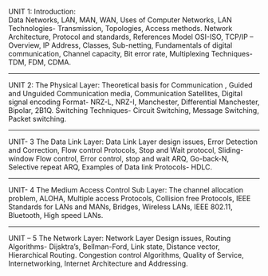 UNIT 1: Introduction:  
Data Networks, LAN, MAN, WAN, Uses of Computer Networks, LAN Technologies- Transmission, Topologies, Access
methods. Network Architecture, Protocol and standards, References Model OSI-ISO, TCP/IP – Overview, IP Address,
Classes, Sub-netting, Fundamentals of digital communication, Channel capacity, Bit error rate, Multiplexing
Techniques- TDM, FDM, CDMA.

---

UNIT 2: The Physical Layer: Theoretical basis for Communication , Guided and Unguided Communication media, Communication Satellites,
Digital signal encoding Format- NRZ-L, NRZ-I, Manchester, Differential Manchester, Bipolar, 2B1Q. Switching
Techniques- Circuit Switching, Message Switching, Packet switching.

---

UNIT- 3 The Data Link Layer:
Data Link Layer design issues, Error Detection and Correction, Flow control Protocols, Stop and Wait protocol, Sliding-window Flow control, Error control, stop and wait ARQ, Go-back-N, Selective repeat ARQ, Examples of Data link
Protocols- HDLC.

---

UNIT- 4 The Medium Access Control Sub Layer: The channel allocation problem, ALOHA, Multiple access Protocols, Collision free Protocols, IEEE Standards for LANs
and MANs, Bridges, Wireless LANs, IEEE 802.11, Bluetooth, High speed LANs.

---

UNIT – 5 The Network Layer:
Network Layer Design issues, Routing Algorithms- Dijsktra’s, Bellman-Ford, Link state, Distance vector, Hierarchical
Routing. Congestion control Algorithms, Quality of Service, Internetworking, Internet Architecture and Addressing.
